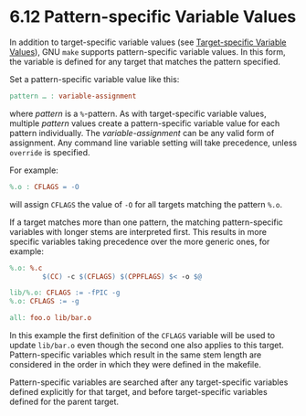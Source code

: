 # 6.12 Pattern-specific Variable Values

In addition to target-specific variable values (see [Target-specific Variable Values](./target-specific)), GNU `make` supports pattern-specific variable values.
In this form, the variable is defined for any target that matches the pattern specified.

Set a pattern-specific variable value like this:

```makefile
pattern … : variable-assignment
```

where _pattern_ is a `%`-pattern.
As with target-specific variable values, multiple _pattern_ values create a pattern-specific variable value for each pattern individually.
The _variable-assignment_ can be any valid form of assignment.
Any command line variable setting will take precedence, unless `override` is specified.

For example:

```makefile
%.o : CFLAGS = -O
```

will assign `CFLAGS` the value of `-O` for all targets matching the pattern `%.o`.

If a target matches more than one pattern, the matching pattern-specific variables with longer stems are interpreted first.
This results in more specific variables taking precedence over the more generic ones, for example:

```makefile
%.o: %.c
        $(CC) -c $(CFLAGS) $(CPPFLAGS) $< -o $@

lib/%.o: CFLAGS := -fPIC -g
%.o: CFLAGS := -g

all: foo.o lib/bar.o
```

In this example the first definition of the `CFLAGS` variable will be used to update `lib/bar.o` even though the second one also applies to this target.
Pattern-specific variables which result in the same stem length are considered in the order in which they were defined in the makefile.

Pattern-specific variables are searched after any target-specific variables defined explicitly for that target, and before target-specific variables defined for the parent target.
